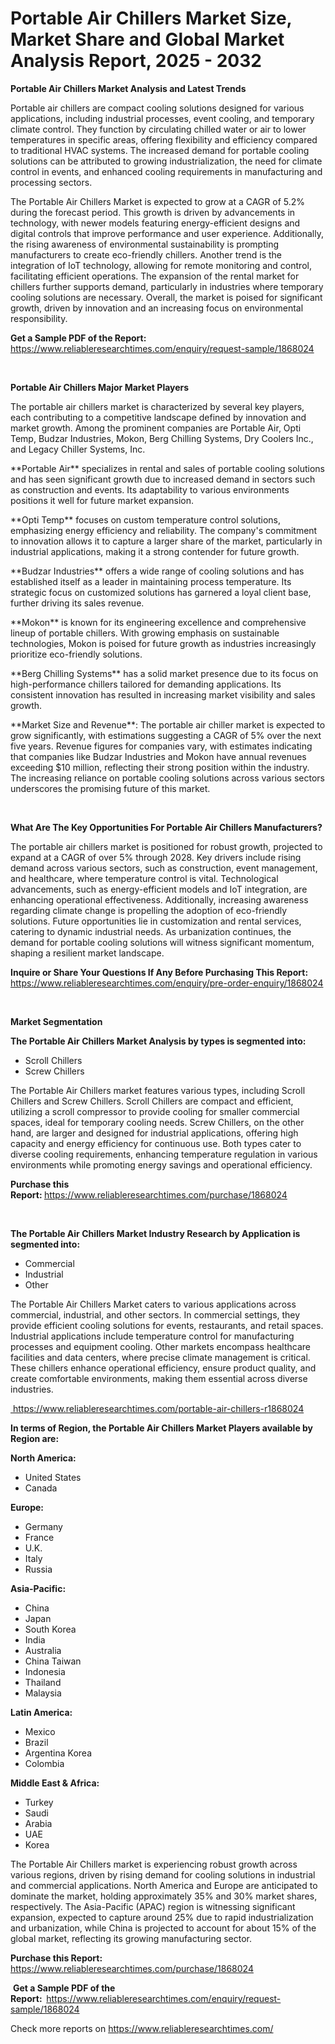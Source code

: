 <p><h1>Portable Air Chillers Market Size, Market Share and Global Market Analysis Report, 2025 - 2032</h1></p><p><strong>Portable Air Chillers Market Analysis and Latest Trends</strong></p>
<p><p>Portable air chillers are compact cooling solutions designed for various applications, including industrial processes, event cooling, and temporary climate control. They function by circulating chilled water or air to lower temperatures in specific areas, offering flexibility and efficiency compared to traditional HVAC systems. The increased demand for portable cooling solutions can be attributed to growing industrialization, the need for climate control in events, and enhanced cooling requirements in manufacturing and processing sectors.</p><p>The Portable Air Chillers Market is expected to grow at a CAGR of 5.2% during the forecast period. This growth is driven by advancements in technology, with newer models featuring energy-efficient designs and digital controls that improve performance and user experience. Additionally, the rising awareness of environmental sustainability is prompting manufacturers to create eco-friendly chillers. Another trend is the integration of IoT technology, allowing for remote monitoring and control, facilitating efficient operations. The expansion of the rental market for chillers further supports demand, particularly in industries where temporary cooling solutions are necessary. Overall, the market is poised for significant growth, driven by innovation and an increasing focus on environmental responsibility.</p></p>
<p><strong>Get a Sample PDF of the Report:&nbsp;</strong> <a href="https://www.reliableresearchtimes.com/enquiry/request-sample/1868024?utm_campaign=3281&utm_medium=2&utm_source=Github&utm_content=ia&utm_term=01042025&utm_id=portable-air-chillers">https://www.reliableresearchtimes.com/enquiry/request-sample/1868024</a></p>
<p>&nbsp;</p>
<p><strong>Portable Air Chillers Major Market Players</strong></p>
<p><p>The portable air chillers market is characterized by several key players, each contributing to a competitive landscape defined by innovation and market growth. Among the prominent companies are Portable Air, Opti Temp, Budzar Industries, Mokon, Berg Chilling Systems, Dry Coolers Inc., and Legacy Chiller Systems, Inc.</p><p>**Portable Air** specializes in rental and sales of portable cooling solutions and has seen significant growth due to increased demand in sectors such as construction and events. Its adaptability to various environments positions it well for future market expansion.</p><p>**Opti Temp** focuses on custom temperature control solutions, emphasizing energy efficiency and reliability. The company's commitment to innovation allows it to capture a larger share of the market, particularly in industrial applications, making it a strong contender for future growth.</p><p>**Budzar Industries** offers a wide range of cooling solutions and has established itself as a leader in maintaining process temperature. Its strategic focus on customized solutions has garnered a loyal client base, further driving its sales revenue.</p><p>**Mokon** is known for its engineering excellence and comprehensive lineup of portable chillers. With growing emphasis on sustainable technologies, Mokon is poised for future growth as industries increasingly prioritize eco-friendly solutions.</p><p>**Berg Chilling Systems** has a solid market presence due to its focus on high-performance chillers tailored for demanding applications. Its consistent innovation has resulted in increasing market visibility and sales growth.</p><p>**Market Size and Revenue**: The portable air chiller market is expected to grow significantly, with estimations suggesting a CAGR of 5% over the next five years. Revenue figures for companies vary, with estimates indicating that companies like Budzar Industries and Mokon have annual revenues exceeding $10 million, reflecting their strong position within the industry. The increasing reliance on portable cooling solutions across various sectors underscores the promising future of this market.</p></p>
<p>&nbsp;</p>
<p><strong>What Are The Key Opportunities For Portable Air Chillers Manufacturers?</strong></p>
<p><p>The portable air chillers market is positioned for robust growth, projected to expand at a CAGR of over 5% through 2028. Key drivers include rising demand across various sectors, such as construction, event management, and healthcare, where temperature control is vital. Technological advancements, such as energy-efficient models and IoT integration, are enhancing operational effectiveness. Additionally, increasing awareness regarding climate change is propelling the adoption of eco-friendly solutions. Future opportunities lie in customization and rental services, catering to dynamic industrial needs. As urbanization continues, the demand for portable cooling solutions will witness significant momentum, shaping a resilient market landscape.</p></p>
<p><strong>Inquire or Share Your Questions If Any Before Purchasing This Report:</strong> <a href="https://www.reliableresearchtimes.com/enquiry/pre-order-enquiry/1868024?utm_campaign=3281&utm_medium=2&utm_source=Github&utm_content=ia&utm_term=01042025&utm_id=portable-air-chillers">https://www.reliableresearchtimes.com/enquiry/pre-order-enquiry/1868024</a></p>
<p>&nbsp;</p>
<p><strong>Market Segmentation</strong></p>
<p><strong>The Portable Air Chillers Market Analysis by types is segmented into:</strong></p>
<p><ul><li>Scroll Chillers</li><li>Screw Chillers</li></ul></p>
<p><p>The Portable Air Chillers market features various types, including Scroll Chillers and Screw Chillers. Scroll Chillers are compact and efficient, utilizing a scroll compressor to provide cooling for smaller commercial spaces, ideal for temporary cooling needs. Screw Chillers, on the other hand, are larger and designed for industrial applications, offering high capacity and energy efficiency for continuous use. Both types cater to diverse cooling requirements, enhancing temperature regulation in various environments while promoting energy savings and operational efficiency.</p></p>
<p><strong>Purchase this Report:&nbsp;</strong><a href="https://www.reliableresearchtimes.com/purchase/1868024?utm_campaign=3281&utm_medium=2&utm_source=Github&utm_content=ia&utm_term=01042025&utm_id=portable-air-chillers">https://www.reliableresearchtimes.com/purchase/1868024</a></p>
<p>&nbsp;</p>
<p><strong>The Portable Air Chillers Market Industry Research by Application is segmented into:</strong></p>
<p><ul><li>Commercial</li><li>Industrial</li><li>Other</li></ul></p>
<p><p>The Portable Air Chillers Market caters to various applications across commercial, industrial, and other sectors. In commercial settings, they provide efficient cooling solutions for events, restaurants, and retail spaces. Industrial applications include temperature control for manufacturing processes and equipment cooling. Other markets encompass healthcare facilities and data centers, where precise climate management is critical. These chillers enhance operational efficiency, ensure product quality, and create comfortable environments, making them essential across diverse industries.</p></p>
<p><a href="https://www.reliableresearchtimes.com/portable-air-chillers-r1868024?utm_campaign=3281&utm_medium=2&utm_source=Github&utm_content=ia&utm_term=01042025&utm_id=portable-air-chillers">&nbsp;https://www.reliableresearchtimes.com/portable-air-chillers-r1868024</a></p>
<p><strong>In terms of Region, the Portable Air Chillers Market Players available by Region are:</strong></p>
<p>
    <p> <strong> North America: </strong>
        <ul>
            <li>United States</li>
            <li>Canada</li>
        </ul>
        </p> 
    <p> <strong> Europe: </strong>
        <ul>
            <li>Germany</li>
            <li>France</li>
            <li>U.K.</li>
            <li>Italy</li>
            <li>Russia</li>
        </ul>
        </p> 
    <p> <strong> Asia-Pacific: </strong>
        <ul>
            <li>China</li>
            <li>Japan</li>
            <li>South Korea</li>
            <li>India</li>
            <li>Australia</li>
            <li>China Taiwan</li>
            <li>Indonesia</li>
            <li>Thailand</li>
            <li>Malaysia</li>
        </ul>
        </p> 
    <p> <strong> Latin America: </strong>
        <ul>
            <li>Mexico</li>
            <li>Brazil</li>
            <li>Argentina Korea</li>
            <li>Colombia</li>
        </ul>
        </p> 
    <p> <strong> Middle East & Africa: </strong>
        <ul>
            <li>Turkey</li>
            <li>Saudi</li>
            <li>Arabia</li>
            <li>UAE</li>
            <li>Korea</li>
        </ul>
    </p>
    </p>
<p><p>The Portable Air Chillers market is experiencing robust growth across various regions, driven by rising demand for cooling solutions in industrial and commercial applications. North America and Europe are anticipated to dominate the market, holding approximately 35% and 30% market shares, respectively. The Asia-Pacific (APAC) region is witnessing significant expansion, expected to capture around 25% due to rapid industrialization and urbanization, while China is projected to account for about 15% of the global market, reflecting its growing manufacturing sector.</p></p>
<p><strong>Purchase this Report: </strong><a href="https://www.reliableresearchtimes.com/purchase/1868024?utm_campaign=3281&utm_medium=2&utm_source=Github&utm_content=ia&utm_term=01042025&utm_id=portable-air-chillers">https://www.reliableresearchtimes.com/purchase/1868024</a></p>
<p>&nbsp;<strong>Get a Sample PDF of the Report:&nbsp;&nbsp;</strong><a href="https://www.reliableresearchtimes.com/enquiry/request-sample/1868024?utm_campaign=3281&utm_medium=2&utm_source=Github&utm_content=ia&utm_term=01042025&utm_id=portable-air-chillers">https://www.reliableresearchtimes.com/enquiry/request-sample/1868024</a></p>
<p><strong></strong></p>
<p>Check more reports on <a href="https://www.reliableresearchtimes.com/?utm_campaign=3281&utm_medium=2&utm_source=Github&utm_content=ia&utm_term=01042025&utm_id=portable-air-chillers">https://www.reliableresearchtimes.com/</a></p>